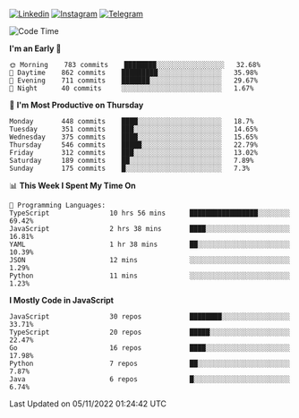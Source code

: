 [![Linkedin](https://img.shields.io/badge/-Archie-blue?style=flat-square&labelColor=gray&logo=Linkedin&logoColor=white&link=https://www.linkedin.com/in/archisdi)](https://www.linkedin.com/in/archisdi)
[![Instagram](https://img.shields.io/badge/-@archisdi-orange?style=flat-square&labelColor=gray&logo=Instagram&logoColor=white&link=https://www.instagram.com/archisdi)](https://www.instagram.com/archisdi)
[![Telegram](https://img.shields.io/badge/-aai-informational?style=flat-square&labelColor=gray&logo=telegram&logoColor=white&link=https://t.me/archisdi)](https://t.me/archisdi)

<!--START_SECTION:waka-->
![Code Time](http://img.shields.io/badge/Code%20Time-1%2C816%20hrs%2050%20mins-blue)

**I'm an Early 🐤** 

```text
🌞 Morning    783 commits    ████████░░░░░░░░░░░░░░░░░   32.68% 
🌆 Daytime    862 commits    █████████░░░░░░░░░░░░░░░░   35.98% 
🌃 Evening    711 commits    ███████░░░░░░░░░░░░░░░░░░   29.67% 
🌙 Night      40 commits     ░░░░░░░░░░░░░░░░░░░░░░░░░   1.67%

```
📅 **I'm Most Productive on Thursday** 

```text
Monday       448 commits    ████░░░░░░░░░░░░░░░░░░░░░   18.7% 
Tuesday      351 commits    ███░░░░░░░░░░░░░░░░░░░░░░   14.65% 
Wednesday    375 commits    ████░░░░░░░░░░░░░░░░░░░░░   15.65% 
Thursday     546 commits    █████░░░░░░░░░░░░░░░░░░░░   22.79% 
Friday       312 commits    ███░░░░░░░░░░░░░░░░░░░░░░   13.02% 
Saturday     189 commits    ██░░░░░░░░░░░░░░░░░░░░░░░   7.89% 
Sunday       175 commits    █░░░░░░░░░░░░░░░░░░░░░░░░   7.3%

```


📊 **This Week I Spent My Time On** 

```text
💬 Programming Languages: 
TypeScript               10 hrs 56 mins      █████████████████░░░░░░░░   69.42% 
JavaScript               2 hrs 38 mins       ████░░░░░░░░░░░░░░░░░░░░░   16.81% 
YAML                     1 hr 38 mins        ██░░░░░░░░░░░░░░░░░░░░░░░   10.39% 
JSON                     12 mins             ░░░░░░░░░░░░░░░░░░░░░░░░░   1.29% 
Python                   11 mins             ░░░░░░░░░░░░░░░░░░░░░░░░░   1.23%

```

**I Mostly Code in JavaScript** 

```text
JavaScript               30 repos            ████████░░░░░░░░░░░░░░░░░   33.71% 
TypeScript               20 repos            █████░░░░░░░░░░░░░░░░░░░░   22.47% 
Go                       16 repos            ████░░░░░░░░░░░░░░░░░░░░░   17.98% 
Python                   7 repos             ██░░░░░░░░░░░░░░░░░░░░░░░   7.87% 
Java                     6 repos             █░░░░░░░░░░░░░░░░░░░░░░░░   6.74%

```



 Last Updated on 05/11/2022 01:24:42 UTC
<!--END_SECTION:waka-->